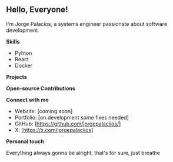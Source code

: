 <!-- [Your banner image here] insert banner image later
-->
## Hello, Everyone! 

I'm Jorge Palacios, a systems engineer passionate about software development.

<!-- [Image depicting your interests] add some cool images about this -->

**Skills**

* Pyhton
* React
* Docker

<!-- [Progress bars or badges showcasing your skills] NO PROGRESS BARS-->

**Projects**
<!--
* [Project 1]: [Brief description and link to repository]
* [Project 2]: [Brief description and link to repository]
* [Project 3]: [Brief description and link to repository]

Cool projects will be added soon I promise!

[Screenshots or GIFs demonstrating your projects]

-->

**Open-source Contributions**
<!-- Also this one will be DONE soon
* Contributed to [Project Name] by [Your role]
* Fixed a bug in [Project Name]
* Implemented a new feature in [Project Name]
-->
**Connect with me**

* Website: [coming.soon]
* Portfolio: [on.development some fixes needed]
* GitHub: [https://github.com/jorgepalaciios/]
* X: [https://x.com/jorgepalaciios]

**Personal touch**

Everything always gonna be alright, that's for sure, just breathe 

<!--
**jorgepalaciios/jorgepalaciios** is a ✨ _special_ ✨ repository because its `README.md` (this file) appears on your GitHub profile.

Here are some ideas to get you started:

- 🔭 I’m currently working on ...
- 🌱 I’m currently learning ...
- 👯 I’m looking to collaborate on ...
- 🤔 I’m looking for help with ...
- 💬 Ask me about ...
- 📫 How to reach me: ...
- 😄 Pronouns: ...
- ⚡ Fun fact: ...
-->
